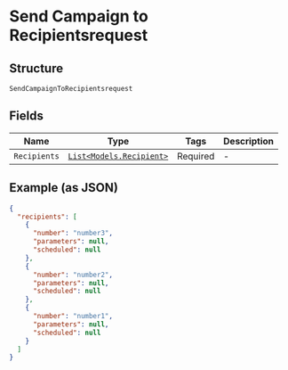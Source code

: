 
# Send Campaign to Recipientsrequest

## Structure

`SendCampaignToRecipientsrequest`

## Fields

| Name | Type | Tags | Description |
|  --- | --- | --- | --- |
| `Recipients` | [`List<Models.Recipient>`](../../doc/models/recipient.md) | Required | - |

## Example (as JSON)

```json
{
  "recipients": [
    {
      "number": "number3",
      "parameters": null,
      "scheduled": null
    },
    {
      "number": "number2",
      "parameters": null,
      "scheduled": null
    },
    {
      "number": "number1",
      "parameters": null,
      "scheduled": null
    }
  ]
}
```

